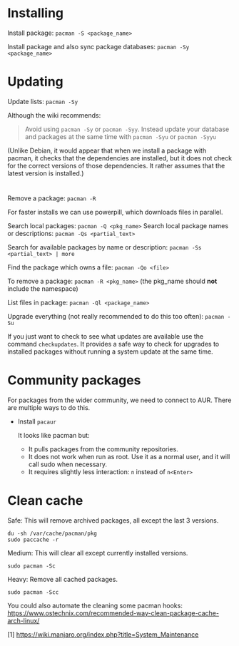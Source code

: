 # Installing

Install package: `pacman -S <package_name>`

Install package and also sync package databases: `pacman -Sy <package_name>`

# Updating

Update lists: `pacman -Sy`

Although the wiki recommends:

> Avoid using `pacman -Sy` or `pacman -Syy`.  Instead update your database and packages at the same time with `pacman -Syu` or `pacman -Syyu`

(Unlike Debian, it would appear that when we install a package with pacman, it checks that the dependencies are installed, but it does not check for the correct versions of those dependencies.  It rather assumes that the latest version is installed.)

#

Remove a package: `pacman -R`

For faster installs we can use powerpill, which downloads files in parallel.

Search local packages: `pacman -Q <pkg_name>`
Search local package names or descriptions: `pacman -Qs <partial_text>`

Search for available packages by name or description: `pacman -Ss <partial_text> | more`

Find the package which owns a file: `pacman -Qo <file>`

To remove a package: `pacman -R <pkg_name>` (the pkg_name should **not** include the namespace)

List files in package: `pacman -Ql <package_name>`

Upgrade everything (not really recommended to do this too often): `pacman -Su`

If you just want to check to see what updates are available use the command `checkupdates`.  It provides a safe way to check for upgrades to installed packages without running a system update at the same time.


# Community packages

For packages from the wider community, we need to connect to AUR.  There are multiple ways to do this.

- Install `pacaur`

  It looks like pacman but:
  - It pulls packages from the community repositories.
  - It does not work when run as root.  Use it as a normal user, and it will call sudo when necessary.
  - It requires slightly less interaction: `n` instead of `n<Enter>`


# Clean cache

Safe: This will remove archived packages, all except the last 3 versions.

```
du -sh /var/cache/pacman/pkg
sudo paccache -r
```

Medium: This will clear all except currently installed versions.

```
sudo pacman -Sc
```

Heavy: Remove all cached packages.

```
sudo pacman -Scc
```

You could also automate the cleaning some pacman hooks: https://www.ostechnix.com/recommended-way-clean-package-cache-arch-linux/


[1] https://wiki.manjaro.org/index.php?title=System_Maintenance
